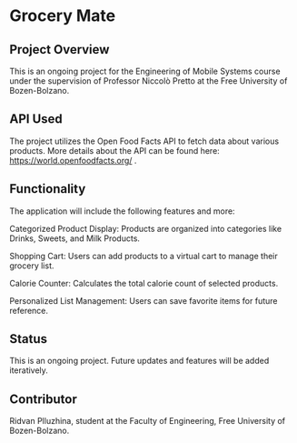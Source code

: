 # Grocery Mate

## Project Overview

This is an ongoing project for the Engineering of Mobile Systems course under the supervision of Professor Niccolò Pretto at the Free University of Bozen-Bolzano.

## API Used

The project utilizes the Open Food Facts API to fetch data about various products. More details about the API can be found here: https://world.openfoodfacts.org/ .

## Functionality

The application will include the following features and more:

Categorized Product Display: Products are organized into categories like Drinks, Sweets, and Milk Products.

Shopping Cart: Users can add products to a virtual cart to manage their grocery list.

Calorie Counter: Calculates the total calorie count of selected products.

Personalized List Management: Users can save favorite items for future reference.

## Status

This is an ongoing project. Future updates and features will be added iteratively.

## Contributor

Ridvan Plluzhina, student at the Faculty of Engineering, Free University of Bozen-Bolzano.